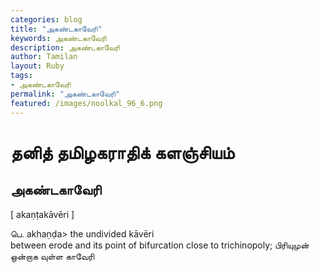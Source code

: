 ```yaml
---  
categories: blog  
title: "அகண்டகாவேரி"
keywords: அகண்டகாவேரி  
description: அகண்டகாவேரி
author: Tamilan  
layout: Ruby  
tags:     
- அகண்டகாவேரி
permalink: "அகண்டகாவேரி"  
featured: /images/noolkal_96_6.png  
--- 
```

# தனித் தமிழகராதிக் களஞ்சியம்
## அகண்டகாவேரி

[ akaṇṭakāvēri ]  
  
பெ. akhaṇḍa> the undivided kāvēri  
between erode and its point of bifurcation close to trichinopoly; பிரியுமுன் ஒன்றாக வுள்ள காவேரி